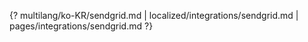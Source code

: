 {? multilang/ko-KR/sendgrid.md | localized/integrations/sendgrid.md | pages/integrations/sendgrid.md ?}
